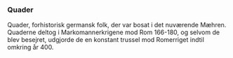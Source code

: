 ### Quader


Quader, forhistorisk germansk folk, der var bosat i det nuværende Mæhren. Quaderne deltog i Markomannerkrigene mod Rom 166-180, og selvom de blev besejret, udgjorde de en konstant trussel mod Romerriget indtil omkring år 400.